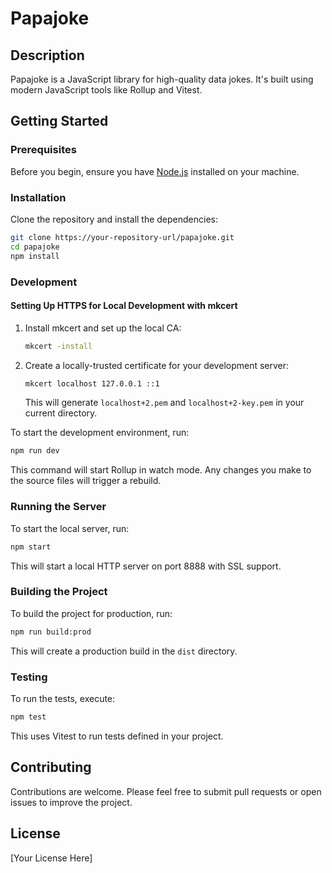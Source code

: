 
# Papajoke

## Description

Papajoke is a JavaScript library for high-quality data jokes. It's built using modern JavaScript tools like Rollup and Vitest.

## Getting Started

### Prerequisites

Before you begin, ensure you have [Node.js](https://nodejs.org/) installed on your machine.

### Installation

Clone the repository and install the dependencies:

```bash
git clone https://your-repository-url/papajoke.git
cd papajoke
npm install
```

### Development

#### Setting Up HTTPS for Local Development with mkcert

1. Install mkcert and set up the local CA:
   ```bash
   mkcert -install
   ```
2. Create a locally-trusted certificate for your development server:
   ```bash
   mkcert localhost 127.0.0.1 ::1
   ```
   This will generate `localhost+2.pem` and `localhost+2-key.pem` in your current directory.


To start the development environment, run:

```bash
npm run dev
```

This command will start Rollup in watch mode. Any changes you make to the source files will trigger a rebuild.

### Running the Server

To start the local server, run:

```bash
npm start
```

This will start a local HTTP server on port 8888 with SSL support.

### Building the Project

To build the project for production, run:

```bash
npm run build:prod
```

This will create a production build in the `dist` directory.

### Testing

To run the tests, execute:

```bash
npm test
```

This uses Vitest to run tests defined in your project.

## Contributing

Contributions are welcome. Please feel free to submit pull requests or open issues to improve the project.

## License

[Your License Here]
